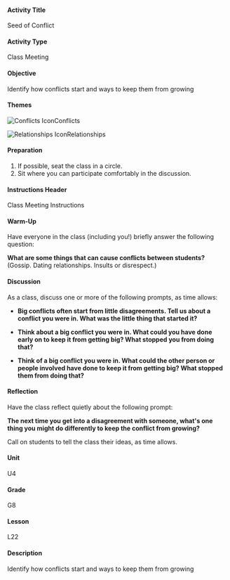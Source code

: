 #### Activity Title
Seed of Conflict
#### Activity Type
Class Meeting
#### Objective
Identify how conflicts start and ways to keep them from growing
#### Themes
![Conflicts Icon](http://v5cmservice.secondstep.org/MS3TP_IMAGES/SKILLS/SKILLS_SMALL_IMAGES/conflicts-sm.png)Conflicts
 
![Relationships Icon](http://v5cmservice.secondstep.org/MS3TP_IMAGES/SKILLS/SKILLS_SMALL_IMAGES/relationships-sm.png)Relationships
 

#### Preparation
1. If possible, seat the class in a circle.
2. Sit where you can participate comfortably in the discussion.

#### Instructions Header
Class Meeting Instructions
#### Warm-Up
Have everyone in the class (including you!) briefly answer the following question: 

**What are some things that can cause conflicts between students?**<br/>
            (Gossip. Dating relationships. Insults or disrespect.)
#### Discussion
As a class, discuss one or more of the following prompts, as time allows:


-  **Big conflicts often start from little disagreements. Tell us about a conflict you were in. What was the little thing that started it?**

-  **Think about a big conflict you were in. What could you have done early on to keep it from getting big? What stopped you from doing that?**

-  **Think of a big conflict you were in. What could the other person or people involved have done to keep it from getting big? What stopped them from doing that?**
#### Reflection
Have the class reflect quietly about the following prompt:

**The next time you get into a disagreement with someone, what's one thing you might do differently to keep the conflict from growing?**

Call on students to tell the class their ideas, as time allows.
#### Unit
U4
#### Grade
G8
#### Lesson
L22
#### Description
Identify how conflicts start and ways to keep them from growing
